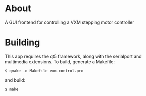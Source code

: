 # About
A GUI frontend for controlling a VXM stepping motor controller

# Building
This app requires the qt5 framework, along with the serialport and multimedia
extensions. To build, generate a Makefile:

    $ qmake -o Makefile vxm-control.pro

and build:

    $ make

